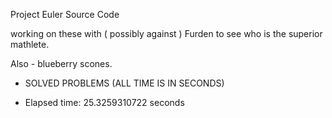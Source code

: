 Project Euler Source Code

working on these with ( possibly against ) Furden to see who is the superior mathlete.

Also - blueberry scones.

* SOLVED PROBLEMS (ALL TIME IS IN SECONDS) 

*    Elapsed time: 25.3259310722 seconds

